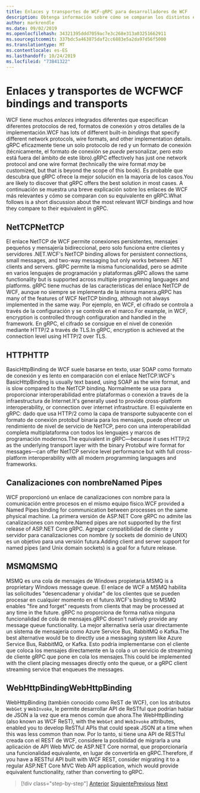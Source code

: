```yaml
---
title: Enlaces y transportes de WCF-gRPC para desarrolladores de WCF
description: Obtenga información sobre cómo se comparan los distintos enlaces y transportes de WCF con gRPC.
author: markrendle
ms.date: 09/02/2019
ms.openlocfilehash: 34321395ddd7059ac7e3c268e313a03251662911
ms.sourcegitcommit: 337bdc5a463875daf2cc6883e5a2da97d56f5000
ms.translationtype: MT
ms.contentlocale: es-ES
ms.lasthandoff: 10/24/2019
ms.locfileid: "73841322"
---
```

# <a name="wcf-bindings-and-transports"></a><span data-ttu-id="cabe8-103">Enlaces y transportes de WCF</span><span class="sxs-lookup"><span data-stu-id="cabe8-103">WCF bindings and transports</span></span>

<span data-ttu-id="cabe8-104">WCF tiene muchos *enlaces* integrados diferentes que especifican diferentes protocolos de red, formatos de conexión y otros detalles de la implementación.</span><span class="sxs-lookup"><span data-stu-id="cabe8-104">WCF has lots of different built-in *bindings* that specify different network protocols, wire formats, and other implementation details.</span></span> <span data-ttu-id="cabe8-105">gRPC eficazmente tiene un solo protocolo de red y un formato de conexión (técnicamente, el formato de conexión se *puede* personalizar, pero esto está fuera del ámbito de este libro).</span><span class="sxs-lookup"><span data-stu-id="cabe8-105">gRPC effectively has just one network protocol and one wire format (technically the wire format *may* be customized, but that is beyond the scope of this book).</span></span> <span data-ttu-id="cabe8-106">Es probable que descubra que gRPC ofrece la mejor solución en la mayoría de los casos.</span><span class="sxs-lookup"><span data-stu-id="cabe8-106">You are likely to discover that gRPC offers the best solution in most cases.</span></span> <span data-ttu-id="cabe8-107">A continuación se muestra una breve explicación sobre los enlaces de WCF más relevantes y cómo se comparan con su equivalente en gRPC.</span><span class="sxs-lookup"><span data-stu-id="cabe8-107">What follows is a short discussion about the most relevant WCF bindings and how they compare to their equivalent in gRPC.</span></span>

## <a name="nettcp"></a><span data-ttu-id="cabe8-108">NetTCP</span><span class="sxs-lookup"><span data-stu-id="cabe8-108">NetTCP</span></span>

<span data-ttu-id="cabe8-109">El enlace NetTCP de WCF permite conexiones persistentes, mensajes pequeños y mensajería bidireccional, pero solo funciona entre clientes y servidores .NET.</span><span class="sxs-lookup"><span data-stu-id="cabe8-109">WCF's NetTCP binding allows for persistent connections, small messages, and two-way messaging but only works between .NET clients and servers.</span></span> <span data-ttu-id="cabe8-110">gRPC permite la misma funcionalidad, pero se admite en varios lenguajes de programación y plataformas.</span><span class="sxs-lookup"><span data-stu-id="cabe8-110">gRPC allows the same functionality but is supported across multiple programming languages and platforms.</span></span> <span data-ttu-id="cabe8-111">gRPC tiene muchas de las características del enlace NetTCP de WCF, aunque no siempre se implementa de la misma manera.</span><span class="sxs-lookup"><span data-stu-id="cabe8-111">gRPC has many of the features of WCF NetTCP binding, although not always implemented in the same way.</span></span> <span data-ttu-id="cabe8-112">Por ejemplo, en WCF, el cifrado se controla a través de la configuración y se controla en el marco.</span><span class="sxs-lookup"><span data-stu-id="cabe8-112">For example, in WCF, encryption is controlled through configuration and handled in the framework.</span></span> <span data-ttu-id="cabe8-113">En gRPC, el cifrado se consigue en el nivel de conexión mediante HTTP/2 a través de TLS.</span><span class="sxs-lookup"><span data-stu-id="cabe8-113">In gRPC, encryption is achieved at the connection level using HTTP/2 over TLS.</span></span>

## <a name="http"></a><span data-ttu-id="cabe8-114">HTTP</span><span class="sxs-lookup"><span data-stu-id="cabe8-114">HTTP</span></span>

<span data-ttu-id="cabe8-115">BasicHttpBinding de WCF suele basarse en texto, usar SOAP como formato de conexión y es lento en comparación con el enlace NetTCP.</span><span class="sxs-lookup"><span data-stu-id="cabe8-115">WCF's BasicHttpBinding is usually text based, using SOAP as the wire format, and is slow compared to the NetTCP binding.</span></span> <span data-ttu-id="cabe8-116">Normalmente se usa para proporcionar interoperabilidad entre plataformas o conexión a través de la infraestructura de Internet.</span><span class="sxs-lookup"><span data-stu-id="cabe8-116">It's generally used to provide cross-platform interoperability, or connection over internet infrastructure.</span></span> <span data-ttu-id="cabe8-117">El equivalente en gRPC: dado que usa HTTP/2 como la capa de transporte subyacente con el formato de conexión protobuf binaria para los mensajes, puede ofrecer un rendimiento de nivel de servicio de NetTCP, pero con una interoperabilidad completa multiplataforma con todos los lenguajes y marcos de programación modernos.</span><span class="sxs-lookup"><span data-stu-id="cabe8-117">The equivalent in gRPC—because it uses HTTP/2 as the underlying transport layer with the binary Protobuf wire format for messages—can offer NetTCP service level performance but with full cross-platform interoperability with all modern programming languages and frameworks.</span></span>

## <a name="named-pipes"></a><span data-ttu-id="cabe8-118">Canalizaciones con nombre</span><span class="sxs-lookup"><span data-stu-id="cabe8-118">Named Pipes</span></span>

<span data-ttu-id="cabe8-119">WCF proporcionó un enlace de canalizaciones con nombre para la comunicación entre procesos en el mismo equipo físico.</span><span class="sxs-lookup"><span data-stu-id="cabe8-119">WCF provided a Named Pipes binding for communication between processes on the same physical machine.</span></span> <span data-ttu-id="cabe8-120">La primera versión de ASP.NET Core gRPC no admite las canalizaciones con nombre.</span><span class="sxs-lookup"><span data-stu-id="cabe8-120">Named pipes are not supported by the first release of ASP.NET Core gRPC.</span></span> <span data-ttu-id="cabe8-121">Agregar compatibilidad de cliente y servidor para canalizaciones con nombre (y sockets de dominio de UNIX) es un objetivo para una versión futura.</span><span class="sxs-lookup"><span data-stu-id="cabe8-121">Adding client and server support for named pipes (and Unix domain sockets) is a goal for a future release.</span></span>

## <a name="msmq"></a><span data-ttu-id="cabe8-122">MSMQ</span><span class="sxs-lookup"><span data-stu-id="cabe8-122">MSMQ</span></span>

<span data-ttu-id="cabe8-123">MSMQ es una cola de mensajes de Windows propietaria.</span><span class="sxs-lookup"><span data-stu-id="cabe8-123">MSMQ is a proprietary Windows message queue.</span></span> <span data-ttu-id="cabe8-124">El enlace de WCF a MSMQ habilita las solicitudes "desencadenar y olvidar" de los clientes que se pueden procesar en cualquier momento en el futuro.</span><span class="sxs-lookup"><span data-stu-id="cabe8-124">WCF's binding to MSMQ enables "fire and forget" requests from clients that may be processed at any time in the future.</span></span> <span data-ttu-id="cabe8-125">gRPC no proporciona de forma nativa ninguna funcionalidad de cola de mensajes.</span><span class="sxs-lookup"><span data-stu-id="cabe8-125">gRPC doesn't natively provide any message queue functionality.</span></span> <span data-ttu-id="cabe8-126">La mejor alternativa sería usar directamente un sistema de mensajería como Azure Service Bus, RabbitMQ o Kafka.</span><span class="sxs-lookup"><span data-stu-id="cabe8-126">The best alternative would be to directly use a messaging system like Azure Service Bus, RabbitMQ, or Kafka.</span></span> <span data-ttu-id="cabe8-127">Esto podría implementarse con el cliente que coloca los mensajes directamente en la cola o un servicio de streaming de cliente gRPC que pone en cola los mensajes.</span><span class="sxs-lookup"><span data-stu-id="cabe8-127">This could be implemented with the client placing messages directly onto the queue, or a gRPC client streaming service that enqueues the messages.</span></span>

## <a name="webhttpbinding"></a><span data-ttu-id="cabe8-128">WebHttpBinding</span><span class="sxs-lookup"><span data-stu-id="cabe8-128">WebHttpBinding</span></span>

<span data-ttu-id="cabe8-129">WebHttpBinding (también conocido como ReST de WCF), con los atributos `WebGet` y `WebInvoke`, le permite desarrollar API de ReSTful que podrían hablar de JSON a la vez que era menos común que ahora.</span><span class="sxs-lookup"><span data-stu-id="cabe8-129">The WebHttpBinding (also known as WCF ReST), with the `WebGet` and `WebInvoke` attributes, enabled you to develop ReSTful APIs that could speak JSON at a time when this was less common than now.</span></span> <span data-ttu-id="cabe8-130">Por lo tanto, si tiene una API de RESTful creada con el REST de WCF, considere la posibilidad de migrarla a una aplicación de API Web MVC de ASP.NET Core normal, que proporcionaría una funcionalidad equivalente, en lugar de convertirla en gRPC.</span><span class="sxs-lookup"><span data-stu-id="cabe8-130">Therefore, if you have a RESTful API built with WCF REST, consider migrating it to a regular ASP.NET Core MVC Web API application, which would provide equivalent functionality, rather than converting to gRPC.</span></span>

>[!div class="step-by-step"]
><span data-ttu-id="cabe8-131">[Anterior](wcf-endpoints-grpc-methods.md)
>[Siguiente](rpc-types.md)</span><span class="sxs-lookup"><span data-stu-id="cabe8-131">[Previous](wcf-endpoints-grpc-methods.md)
[Next](rpc-types.md)</span></span>
